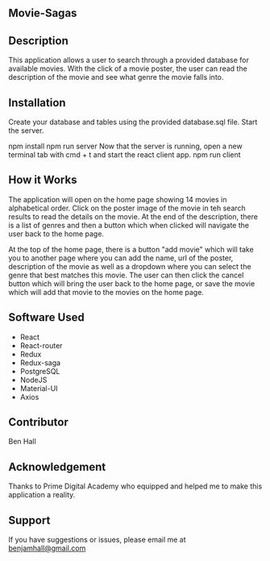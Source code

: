 ## Movie-Sagas
## Description
This application allows a user to search through a provided database for available movies. With the click of a movie poster, the user can read the description of the movie and see what genre the movie falls into. 
## Installation
Create your database and tables using the provided database.sql file. Start the server.

npm install
npm run server
Now that the server is running, open a new terminal tab with cmd + t and start the react client app.
npm run client
## How it Works
The application will open on the home page showing 14 movies in alphabetical order. Click on the poster image of the movie in teh search results to read the details on the movie. At the end of the description, there is a list of genres and then a button which when clicked will navigate the user back to the home page. 

At the top of the home page, there is a button "add movie" which will take you to another page where you can add the name, url of the poster, description of the movie as well as a dropdown where you can select the genre that best matches this movie. The user can then click the cancel button which will bring the user back to the home page, or save the movie which will add that movie to the movies on the home page. 

## Software Used
- React
- React-router
- Redux
- Redux-saga
- PostgreSQL
- NodeJS
- Material-UI
- Axios
## Contributor 
Ben Hall
## Acknowledgement
Thanks to Prime Digital Academy who equipped and helped me to make this application a reality. 
## Support
If you have suggestions or issues, please email me at benjamhall@gmail.com

